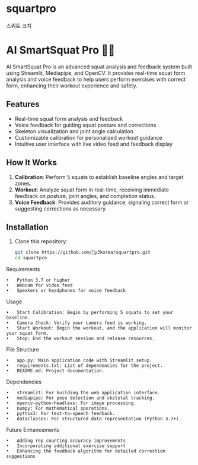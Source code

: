 # squartpro
스쿼트 코치
# AI SmartSquat Pro 🏋️‍♂️

AI SmartSquat Pro is an advanced squat analysis and feedback system built using Streamlit, Mediapipe, and OpenCV. It provides real-time squat form analysis and voice feedback to help users perform exercises with correct form, enhancing their workout experience and safety.

## Features
- Real-time squat form analysis and feedback
- Voice feedback for guiding squat posture and corrections
- Skeleton visualization and joint angle calculation
- Customizable calibration for personalized workout guidance
- Intuitive user interface with live video feed and feedback display

## How It Works
1. **Calibration**: Perform 5 squats to establish baseline angles and target zones.
2. **Workout**: Analyze squat form in real-time, receiving immediate feedback on posture, joint angles, and completion status.
3. **Voice Feedback**: Provides auditory guidance, signaling correct form or suggesting corrections as necessary.

## Installation

1. Clone this repository:
   ```bash
   git clone https://github.com/y3korea/squartpro.git
   cd squartpro

Requirements

	•	Python 3.7 or higher
	•	Webcam for video feed
	•	Speakers or headphones for voice feedback

Usage

	•	Start Calibration: Begin by performing 5 squats to set your baseline.
	•	Camera Check: Verify your camera feed is working.
	•	Start Workout: Begin the workout, and the application will monitor your squat form.
	•	Stop: End the workout session and release resources.

File Structure

	•	app.py: Main application code with Streamlit setup.
	•	requirements.txt: List of dependencies for the project.
	•	README.md: Project documentation.

Dependencies

	•	streamlit: For building the web application interface.
	•	mediapipe: For pose detection and skeletal tracking.
	•	opencv-python-headless: For image processing.
	•	numpy: For mathematical operations.
	•	pyttsx3: For text-to-speech feedback.
	•	dataclasses: For structured data representation (Python 3.7+).

Future Enhancements

	•	Adding rep counting accuracy improvements
	•	Incorporating additional exercise support
	•	Enhancing the feedback algorithm for detailed correction suggestions
